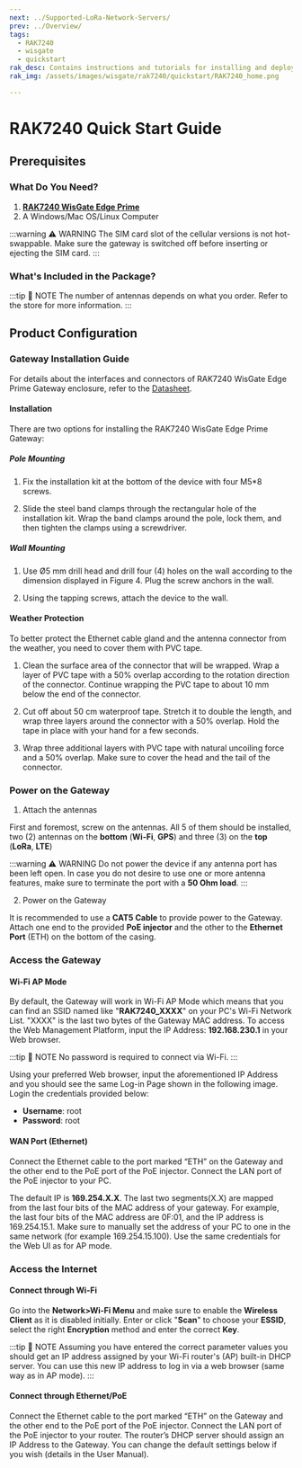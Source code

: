```yaml
---
next: ../Supported-LoRa-Network-Servers/
prev: ../Overview/
tags:
  - RAK7240
  - wisgate
  - quickstart
rak_desc: Contains instructions and tutorials for installing and deploying your RAK7240. Instructions are written in a detailed and step-by-step manner for an easier experience in setting up your LoRaWAN Gateway.
rak_img: /assets/images/wisgate/rak7240/quickstart/RAK7240_home.png

---
```

# RAK7240 Quick Start Guide

## Prerequisites



### What Do You Need?

1. [**RAK7240 WisGate Edge Prime**](https://store.rakwireless.com/products/rak7240-outdoor-lpwan-gateway?utm_source=RAK7240WisGateEdgePrime&utm_medium=Document&utm_campaign=BuyFromStore)
2. A Windows/Mac OS/Linux Computer

:::warning ⚠️ WARNING
The SIM card slot of the cellular versions is not hot-swappable. Make sure the gateway is switched off before inserting or ejecting the SIM card.
:::

### What's Included in the Package?

<rk-img
  src="/assets/images/wisgate/rak7240/quickstart/2.package-contents.jpg"
  width="80%"
  caption="RAK7240 WisGate Edge Prime"
/>

:::tip 📝 NOTE
The number of antennas depends on what you order. Refer to the store for more information.
:::

## Product Configuration

### Gateway Installation Guide

For details about the interfaces and connectors of RAK7240 WisGate Edge Prime Gateway enclosure, refer to the [Datasheet](/Product-Categories/WisGate/RAK7240/Datasheet/#interfaces-hardware-interfaces). 

#### Installation 

There are two options for installing the RAK7240 WisGate Edge Prime Gateway:

##### Pole Mounting

1. Fix the installation kit at the bottom of the device with four M5*8 screws.

<rk-img
  src="/assets/images/wisgate/rak7240/quickstart/installation/2.png"
  width="50%"
  caption="Fixing the Installation Kit to the RAK7240"
/>

2. Slide the steel band clamps through the rectangular hole of the installation kit. Wrap the band clamps around the pole, lock them, and then tighten the clamps using a screwdriver.

<rk-img
  src="/assets/images/wisgate/rak7240/quickstart/installation/3.png"
  width="25%"
  caption="Fixing the RAK7240 to a Pole"
/>

##### Wall Mounting

1. Use Ø5&nbsp;mm drill head and drill four (4) holes on the wall according to the dimension displayed in Figure 4. Plug the screw anchors in the wall.

<rk-img
  src="/assets/images/wisgate/rak7240/quickstart/installation/4.png"
  width="50%"
  caption="RAK7240 wall mounting dimensions"
/>

2. Using the tapping screws, attach the device to the wall.

<rk-img
  src="/assets/images/wisgate/rak7240/quickstart/installation/5.png"
  width="50%"
  caption="Fixing RAK7240 to a wall"
/>

#### Weather Protection

To better protect the Ethernet cable gland and the antenna connector from the weather, you need to cover them with PVC tape. 

1. Clean the surface area of the connector that will be wrapped. Wrap a layer of PVC tape with a 50% overlap according to the rotation direction of the connector. Continue wrapping the PVC tape to about 10&nbsp;mm below the end of the connector. 

<rk-img
  src="/assets/images/wisgate/rak7240/quickstart/installation/6.png"
  width="35%"
  caption="Wrapping with PVC tape"
/>

2. Cut off about 50&nbsp;cm waterproof tape. Stretch it to double the length, and wrap three layers around the connector with a 50% overlap. Hold the tape in place with your hand for a few seconds.

<rk-img
  src="/assets/images/wisgate/rak7240/quickstart/installation/7.png"
  width="35%"
  caption="Wrapping with waterproof tape"
/>

3. Wrap three additional layers with PVC tape with natural uncoiling force and a 50% overlap. Make sure to cover the head and the tail of the connector.

<rk-img
  src="/assets/images/wisgate/rak7240/quickstart/installation/8.png"
  width="35%"
  caption="Final PVC wrapping"
/>


### Power on the Gateway

1. Attach the antennas

First and foremost, screw on the antennas. All 5 of them should be installed, two (2) antennas on the **bottom** (**Wi-Fi**, **GPS**) and three (3) on the **top** (**LoRa**, **LTE**)

:::warning ⚠️ WARNING
Do not power the device if any antenna port has been left open. In case you do not desire to use one or more antenna features, make sure to terminate the port with a **50 Ohm load**.
:::

2. Power on the Gateway

It is recommended to use a **CAT5 Cable** to provide power to the Gateway. Attach one end to the provided **PoE injector** and the other to the **Ethernet Port** (ETH) on the bottom of the casing.

<rk-img
  src="/assets/images/wisgate/rak7240/quickstart/3.power-through-poe.jpg"
  width="70%"
  caption="Powering the Gateway using PoE"
/>


### Access the Gateway

#### Wi-Fi AP Mode

By default, the Gateway will work in Wi-Fi AP Mode which means that you can find an SSID named like "**RAK7240_XXXX**" on your PC's Wi-Fi Network List. "XXXX" is the last two bytes of the Gateway MAC address. To access the Web Management Platform, input the IP Address: **192.168.230.1** in your Web browser.

:::tip 📝 NOTE
No password is required to connect via Wi-Fi.
:::

Using your preferred Web browser, input the aforementioned IP Address and you should see the same Log-in Page shown in the following image. Login the credentials provided below:

- **Username**: root
- **Password**: root

<rk-img
  src="/assets/images/wisgate/rak7240/quickstart/4.access-through-apmode.jpg"
  width="70%"
  caption="Accessing the Gateway via Wi-Fi AP Mode"
/>

#### WAN Port (Ethernet)

Connect the Ethernet cable to the port marked “ETH” on the Gateway and the other end to the PoE port of the PoE injector. Connect the LAN port of the PoE injector to your PC.

The default IP is **169.254.X.X**. The last two segments(X.X) are mapped from the last four bits of the MAC address of your gateway. For example, the last four bits of the MAC address are 0F:01, and the IP address is 169.254.15.1. Make sure to manually set the address of your PC to one in the same network (for example 169.254.15.100). Use the same credentials for the Web UI as for AP mode.

<rk-img
  src="/assets/images/wisgate/rak7240/quickstart/5.access-through-ethernet.jpg"
  width="70%"
  caption="Accessing the Gateway via WAN Port (Ethernet)"
/>



### Access the Internet

#### Connect through Wi-Fi

<rk-img
  src="/assets/images/wisgate/rak7240/quickstart/6.access-internet-wifi.jpg"
  width="70%"
  caption="Accessing the Internet using Wi-Fi"
/>

Go into the **Network>Wi-Fi Menu** and make sure to enable the **Wireless Client** as it is disabled initially. Enter or click "**Scan**" to choose your **ESSID**, select the right **Encryption** method and enter the correct **Key**.

<rk-img
  src="/assets/images/wisgate/rak7240/quickstart/7.access-wifi-credentials.png"
  width="60%"
  caption="Connect through Wi-Fi Credentials"
/>

:::tip 📝 NOTE
Assuming you have entered the correct parameter values you should get an IP address assigned by your Wi-Fi router's (AP) built-in DHCP server. You can use this new IP address to log in via a web browser (same way as in AP mode).
:::


#### Connect through Ethernet/PoE

<rk-img
  src="/assets/images/wisgate/rak7240/quickstart/8.access-internet-ethernet.jpg"
  width="70%"
  caption="Accessing the Internet through Ethernet"
/>

Connect the Ethernet cable to the port marked “ETH” on the Gateway and the other end to the PoE port of the PoE injector. Connect the LAN port of the PoE injector to your router. The router’s DHCP server should assign an IP Address to the Gateway. You can change the default settings below if you wish (details in the User Manual).

<rk-img
  src="/assets/images/wisgate/rak7240/quickstart/9.access-ethernet-credentials.png"
  width="60%"
  caption="Connect through Ethernet Settings"
/>



